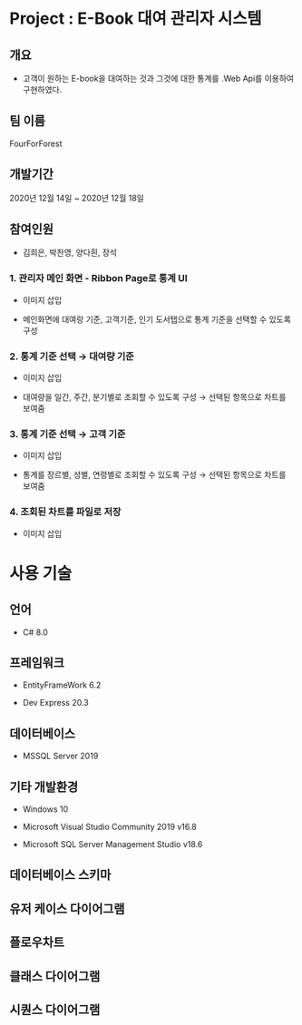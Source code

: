 # Project : E-Book 대여 관리자 시스템

## 개요

- 고객이 원하는 E-book을 대여하는 것과 그것에 대한 통계를 .Web Api를 이용하여 구현하였다.

## 팀 이름
FourForForest

## 개발기간
2020년 12월 14일 ~ 2020년 12월 18일

## 참여인원
- 김희은, 박찬영, 양다흰, 장석

### 1. 관리자 메인 화면 - Ribbon Page로 통계 UI 

- 이미지 삽입

- 메인화면에 대여랑 기준, 고객기준, 인기 도서탭으로 통계 기준을 선택할 수 있도록 구성

### 2. 통계 기준 선택 → 대여량 기준

- 이미지 삽입

- 대여량을 일간, 주간, 분기별로 조회할 수 있도록 구성 → 선택된 항목으로 차트를 보여줌

### 3. 통계 기준 선택 → 고객 기준

- 이미지 삽입

- 통계를 장르별, 성별, 연령별로 조회할 수 있도록 구성 → 선택된 항목으로 차트를 보여줌

### 4. 조회된 차트를 파일로 저장

- 이미지 삽입


# 사용 기술

## 언어

- C# 8.0

  

## 프레임워크

- EntityFrameWork 6.2

- Dev Express 20.3

  

## 데이터베이스

* MSSQL Server 2019
  

## 기타 개발환경

- Windows 10

- Microsoft Visual Studio Community 2019 v16.8

- Microsoft SQL Server Management Studio v18.6

## 데이터베이스 스키마


## 유저 케이스 다이어그램


## 플로우차트


## 클래스 다이어그램


## 시퀀스 다이어그램

